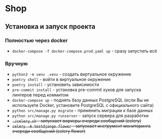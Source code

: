 # Shop

## Установка и запуск проекта

### Полностью через docker

- `docker-compose -f docker-compose.prod.yaml up` - сразу запустить всё

### Вручную

- `python3 -m venv .venv` - создать виртуальное окружение
- `poetry shell` - войти в виртуальное окружение
- `poetry install` - установить зависимости
- `pre-commit install` - установка pre-commit хуков для запуска линтеров перед коммитом
- `docker-compose up` - поднять базу данных PostgreSQL (если Вы не используете Docker, установите PostgreSQL
с официального сайта)
- `python src/manage.py migrate` - применить миграции к базе данных
- `python src/manage.py runserver` - запуск сервера для разработки
- ~~`./celery.sh` - запускает воркеры очереди сообщений (celery)~~
- ~~`celery -A testdjango flower` - запускает инструмент мониторинга очереди сообщений (celery flower)~~
